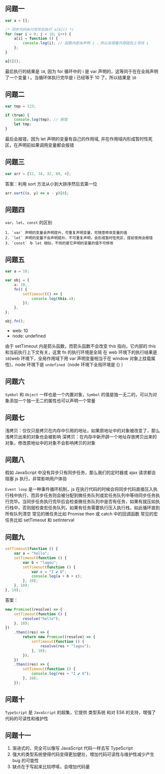 ## 问题一

```js
var a = [];

/* 同步代码执行完毕后执行 a[6]() */
for (var i = 0; i < 10; i++) {
	a[i] = function () {
		console.log(i); // 函数内部未声明 i ，所以会顺着作用链向上寻找 i
	};
}

a[6]();
```

最后执行的结果是 `10`, 因为 for 循环中的 i 是 var 声明的，这等同于在在全局声明了一个变量 i 。当循环体执行完毕是 i 已经等于 10 了，所以结果是 `10`

## 问题二

```js
var tmp = 123;

if (true) {
	console.log(tmp); // 报错
	let tmp;
}
```

最后会报错，因为 let 声明的变量有自己的作用域, 并在作用域内形成暂时性死区，在声明前如果调用变量都会报错

## 问题三

```js
var arr = [12, 34, 32, 89, 4];
```

答案：利用 sort 方法从小到大排序然后去第一位

```js
arr.sort((x, y) => x - y)[0];
```

## 问题四

`var`、`let`、`const` 的区别

```
1. `var` 声明的变量会声明提升，可重复声明变量，可随意修改变量的值
2. `let` 声明的变量不会声明提升，不可重复声明，会形成暂时性死区，提前使用会报错
3. `const` 与 let 相似，不同的是它声明的变量的值不可修改
```

## 问题五

```js
var a = 10;

var obj = {
	a: 10,
	fn() {
		setTimeout(() => {
			console.log(this.a);
		});
	},
};

obj.fn();
```

- web: 10
- node: undefined

由于 setTimeout 内是箭头函数，而箭头函数不会改变 this 指向，它内部的 this 和当前执行上下文有关，这里 fn 的执行环境是全局
在 web 环境下的执行结果是 `10`(web 环境下，全局作用域下用 var 声明变量相当于在 window 对象上挂载属性)，node 环境下是 `undefined`（node 环境下全局环境是 {} ）

## 问题六

`Symbol` 和 `Object` 一样也是一个内置对象，`Symbol` 的值是独一无二的，可以为对象添加一个独一无二的属性也可以声明一个常量

## 问题七

浅拷贝：仅仅只是拷贝在内存中引用的地址，如果原地址中的对象被改变了，那么浅拷贝出来的对象也会被影响
深拷贝：在内存中新开辟一个地址存放拷贝出来的对象，修改原地址中的对象不会影响拷贝的对象

## 问题八

假如 JavaScript 中没有异步只有同步任务，那么我们的定时器或 ajax 请求都会阻塞 js 执行，非常影响用户体验

`Event loop` 是一种事件循环机制，js 在执行代码的时候会将同步代码直接压入执行栈中执行，而异步任务则会被分配到微任务队列或宏任务队列中等待同步任务执行完毕。当同步任务执行完毕后会检查微任务队列中是否有任务，如果有就压如执行栈中，否则就检查宏任务队列，如果有任务需要执行压入执行栈，如此循环直到所有队列清空
常见的微任务比如 Promise then 或 catch 中的回调函数
常见的宏任务比如 setTimeout 和 setInterval

## 问题九

```js
setTimeout(function () {
	var a = "hello";
	setTimeout(function () {
		var b = "lagou";
		setTimeout(function () {
			var c = "I 💕 U";
			console.log(a + b + c);
		}, 10);
	}, 10);
}, 10);
```

答案：

```js
new Promise((resolve) => {
	setTimeout(function () {
		resolve("hello");
	}, 10);
})
	.then((res) => {
		return new Promise((resolve) => {
			setTimeout(function () {
				resolve(res + "lagou");
			}, 10);
		});
	})
	.then((res) => {
		setTimeout(function () {
			console.log(res + "I 💕 U");
		}, 10);
	});
```

## 问题十

`TypeScript` 是 `JavaScript` 的超集，它提供 类型系统 和对 ES6 的支持，增强了代码的可读性和维护性

## 问题十一

1. 渐进式的，完全可以像写 JavaScript 代码一样去写 TypeScript
2. 强大的类型系统使得代码变得更加健壮，增加代码可读性与维护性减少产生 bug 的可能性
3. 缺点在于写起来比较啰嗦，会增加代码量
